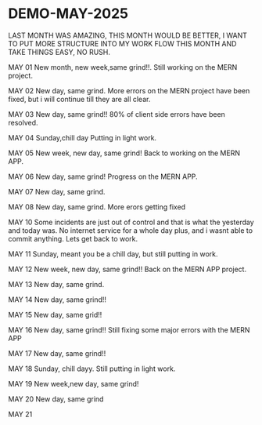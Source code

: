 # DEMO-MAY-2025
LAST MONTH WAS AMAZING, THIS MONTH WOULD BE BETTER, I WANT TO PUT MORE STRUCTURE INTO MY WORK FLOW THIS MONTH AND TAKE THINGS EASY, NO RUSH.

MAY 01
New month, new week,same grind!!.
Still working on the MERN project.

MAY 02
New day, same grind.
More errors on the MERN project have been fixed, but i will continue till they are all clear.

MAY 03
New day, same grind!!
80% of client side errors have been resolved.

MAY 04
Sunday,chill day
Putting in light work.

MAY 05
New week, new day, same grind!
Back to working on the MERN APP.

MAY 06
New day, same grind!
Progress on the MERN APP.

MAY 07
New day, same grind.

MAY 08
New day, same grind.
More erors getting fixed

MAY 10
Some incidents are just out of control and that is what the yesterday and today was.
No internet service for a whole day plus, and i wasnt able to commit anything.
Lets get back to work.

MAY 11
Sunday, meant you be a chill day, but still putting in work.

MAY 12
New week, new day, same grind!!
Back on the MERN APP project.

MAY 13
New day, same grind.

MAY 14
New day, same grind!!

MAY 15
New day, same grid!!

MAY 16
New day, same grind!!
Still fixing some major errors with the MERN APP

MAY 17
New day, same grind!!

MAY 18
Sunday, chill dayy.
Still putting in light work.

MAY 19
New week,new day, same grind!

MAY 20
New day, same grind

MAY 21
